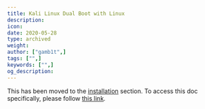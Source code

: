 ```yaml
---
title: Kali Linux Dual Boot with Linux
description:
icon:
date: 2020-05-28
type: archived
weight:
author: ["gamb1t",]
tags: ["",]
keywords: ["",]
og_description:
---
```


This has been moved to the [installation](https://www.kali.org/docs/installation/) section. To access this doc specifically, please follow [this link](https://www.kali.org/docs/installation/dual-boot-with-linux/).